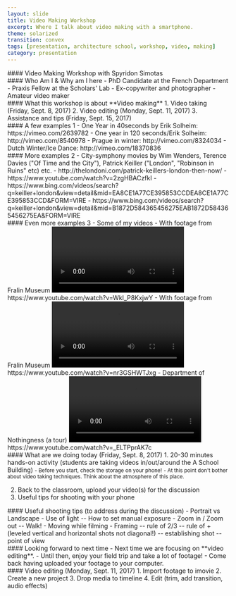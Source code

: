 ```yaml
---
layout: slide
title: Video Making Workshop
excerpt: Where I talk about video making with a smartphone.
theme: solarized
transition: convex
tags: [presentation, architecture school, workshop, video, making]
category: presentation
---
```


<section data-markdown>
#### Video Making Workshop with Spyridon Simotas
</section>

<section data-markdown>
#### Who Am I & Why am I here
- PhD Candidate at the French Department
- Praxis Fellow at the Scholars' Lab
- Ex-copywriter and photographer
- Amateur video maker
</section>

<section data-markdown>
#### What this workshop is about  
 **Video making**   
1. Video taking (Friday, Sept. 8, 2017)   
2. Video editing (Monday, Sept. 11, 2017)   
3. Assistance and tips (Friday, Sept. 15, 2017)
</section>

<section data-markdown>
#### A few examples  1   
- One Year in 40seconds by Erik Solheim: https://vimeo.com/2639782
- One year in 120 seconds/Erik Solheim: http://vimeo.com/8540978  
- Prague in winter: http://vimeo.com/8324034
- Dutch Winter/Ice Dance: http://vimeo.com/18370836
</section>

<section data-markdown>
#### More examples 2   
- City-symphony movies by Wim Wenders, Terence Davies ("Of Time and the City"), Patrick Keiller ("London", "Robinson in Ruins" etc) etc.  
- http://thelondoni.com/patrick-keillers-london-then-now/  
- https://www.youtube.com/watch?v=2zgHBACzfkI  
- https://www.bing.com/videos/search?q=keiller+london&view=detail&mid=EA8CE1A77CE395853CCDEA8CE1A77CE395853CCD&FORM=VIRE  
 - https://www.bing.com/videos/search?q=keiller+london&view=detail&mid=B1872D584365456275EAB1872D584365456275EA&FORM=VIRE  
</section>

<section data-markdown>
#### Even more examples 3
- Some of my videos   
- With footage from Fralin Museum   
 <video src=""></video>https://www.youtube.com/watch?v=WkI_P8KxjwY  
-  With footage from Fralin Museum  
<video src=""></video>https://www.youtube.com/watch?v=nr3GSHWTJxg  
- Department of Nothingness (a tour)   
 <video src=""></video>https://www.youtube.com/watch?v=_ELTPprAK7c
</section>

<section data-markdown>
#### What are we doing today (Friday, Sept. 8, 2017)  
 1. 20-30 minutes hands-on activity (students are taking videos in/out/around the A School Building)     
  <small>- Before you start, check the storage on your phone!</small>
  <small>- At this point don't bother about video taking techniques. Think about the atmosphere of this place.</small>

 2. Back to the classroom, upload your video(s) for the discussion
 3. Useful tips for shooting with your phone
</section>

<section data-markdown>
#### Useful shooting tips (to address during the discussion)
- Portrait vs Landscape
- Use of light   
 -- How to set manual exposure
- Zoom in / Zoom out  
 -- Walk!
- Moving while filming  
- Framing   
  -- rule of 2/3  
  -- rule of + (leveled vertical and horizontal shots not diagonal!)  
  -- establishing shot   
  -- point of view
</section>  

<section data-markdown>
#### Looking forward to next time   
- Next time we are focusing on **video editing**.
- Until then, enjoy your field trip and take a lot of footage!
- Come back having uploaded your footage to your computer.
</section>

<section data-markdown>
#### Video editing (Monday, Sept. 11, 2017)
1. Import footage to imovie
2. Create a new project
3. Drop media to timeline
4. Edit (trim, add transition, audio effects)
</section>
